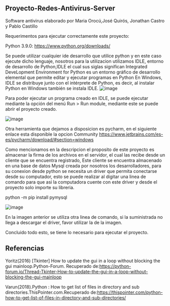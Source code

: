 ## Proyecto-Redes-Antivirus-Server
Software antivirus elaborado por Maria Orocú,José Quirós, Jonathan Castro y Pablo Castillo

Requerimentos para ejecutar correctamente este proyecto:


Python 3.9.0:
https://www.python.org/downloads/

Se puede utilizar cualquier ide desarrollo que utilice python y en este caso ejecute dicho lenguaje, nosotros para la utilizacion utilizamos IDLE, entorno de desarrollo de Python,IDLE el cual sus siglas significan Integrated DeveLopment Environment for Python es un entorno gráfico de desarrollo elemental que permite editar y ejecutar programas en Python
En Windows, IDLE se distribuye junto con el intérprete de Python, es decir, al instalar Python en Windows también se instala IDLE.
![image](https://user-images.githubusercontent.com/37676810/98873379-e3e56a00-243d-11eb-974f-b3c3957e79e3.png)



Para poder ejecutar un programa creado en IDLE, se puede ejecutar mediante la opción del menú Run > Run module, mediante este se puede abrir el proyecto creado.

![image](https://user-images.githubusercontent.com/37676810/98873452-0bd4cd80-243e-11eb-8c94-e21439c4dbfe.png)

Otra herramienta que dejamos a disposicion es pycharm, en el siguiente enlace esta disponible la opcion Community
https://www.jetbrains.com/es-es/pycharm/download/#section=windows

Como mencionamos en la descripcion el proposito de este proyecto es almacenar la firma de los archivos en el servidor, el cual las recibe desde un cliente que se encuentra registrado, Este cliente se encuentra almacenado en una base de datos Mysql creada por nosotros los desarrolladores, para su conexion desde python se necesita un driver que permita conectarse desde su computador, esto se puede realizar al digitar una linea de comando para que asi la computadora cuente con este driver y desde el proyecto solo importe su libreria.

python -m pip install pymysql

![image](https://user-images.githubusercontent.com/37676810/98874623-358ef400-2440-11eb-86a5-978a5bb8aa58.png)

En la imagen anterior se utiliza otra linea de comando, si la suministrada no llega a descargar el driver, favor utilizar la de la imagen.

Concluido todo esto, se tiene lo necesario para ejecutar el proyecto.


## Referencias

Yoritz(2016) [Tkinter] How to update the gui in a loop without blocking the gui mainloop.Python-Forum. Recuperado de:https://python-forum.io/Thread-Tkinter-How-to-update-the-gui-in-a-loop-without-blocking-the-gui-mainloop  

Varun(2018).Python : How to get list of files in directory and sub directories.ThisPointer.com.Recuperado de:https://thispointer.com/python-how-to-get-list-of-files-in-directory-and-sub-directories/

